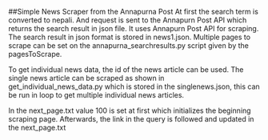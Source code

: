 ##Simple News Scraper from the Annapurna Post
At first the search term is converted to nepali. And request is sent to the Annapurn Post API which returns the search result in json file.
It uses Annapurn Post API for scraping.
The search result in json format is stored in news1.json. Multiple pages to scrape can be set on the annapurna_searchresults.py script given by the pagesToScrape.

To get individual news data, the id of the news article can be used. The single news article can be scraped as shown in get_individual_news_data.py which is stored in the singlenews.json, this can be run in loop to get multiple individual news articles.

In the next_page.txt value 100 is set at first which initializes the beginning scraping page. Afterwards, the link in the query is followed and updated in the next_page.txt
